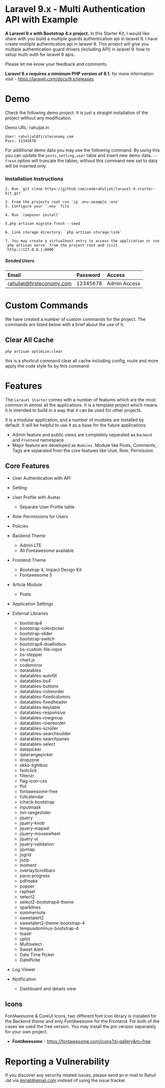 # Laravel 9.x - Multi Authentication API with Example
**A Laravel 9.x with Bootstrap 4.x project.** In this Starter Kit, I would like share with you build a multiple guards authentication api in laravel 9. I have create multiple authentication api in laravel 9. This project will give you multiple authentication guard drivers (including API) in laravel 9. how to setup multi-auth for laravel 9 apis..

Please let me know your feedback and comments.

**Laravel 9.x requires a minimum PHP version of 8.1.** for more information visit -  https://laravel.com/docs/9.x/releases

# Demo
Check the following demo project. It is just a straight installation of the project without any modification.

Demo URL: rahuljat.in

```
User: rahuljat@firsteconomy.com
Pass: 12345678
```

For additional demo data you may use the following command. By using this you can  update the `posts,setting,user` table and insert new demo data. `--fresh` option will truncate the tables, without this command new set to data will be inserted only.

### Installation Instructions

```
1. Run `git clone https://github.com/coderahuljat/laravel-9-starter-kit.git`
```
```
2. From the projects root run `cp .env.example .env`
3. Configure your `.env` file
```
```
4. Run `composer install`
```
```
5.php artisan migrate:fresh --seed
```
```
6. Link storage directory: `php artisan storage:link`
```
```
7. You may create a virtualhost entry to access the application or run `php artisan serve` from the project root and visit `http://127.0.0.1:8000`
```

##### Seeded Users

|Email|Password|Access|
|:------------|:------------|:------------|
|rahuljat@firsteconomy.com|12345678|Admin Access|


# Custom Commands

We have created a number of custom commands for the project. The commands are listed below with a brief about the use of it.

## Clear All Cache

`php artisan optimize:clear`

this is a shortcut command clear all cache including config, route and more
apply the code style fix by this command.


# Features

The `Laravel Starter` comes with a number of features which are the most common in almost all the applications. It is a template project which means it is intended to build in a way that it can be used for other projects.

It is a modular application, and a number of modules are installed by default. It will be helpful to use it as a base for the future applications.

* Admin feature and public views are completely separated as `Backend` and `Frontend` namespace.
* Major feature are developed as `Modules`. Module like Posts, Comments, Tags are separated from the core features like User, Role, Permission


## Core Features

* User Authentication with API
* Setting
* User Profile with Avatar
  * Separate User Profile table
* Role-Permissions for Users
* Policies

* Backend Theme
  * Admin LTE
  * All Fontawesome available
* Frontend Theme
  * Bootstrap 4, Impact Design Kit
  * Fontawesome 5
* Article Module
  * Posts
* Application Settings
* External Libraries
  * bootstrap4
  * bootstrap-colorpicker
  * bootstrap-slider
  * bootstrap-switch
  * bootstrap4-duallistbox
  * bs-custom-file-input
  * bs-stepper
  * chart.js
  * codemirror
  * datatables
  * datatables-autofill
  * datatables-bs4
  * datatables-buttons
  * datatables-colreorder
  * datatables-fixedcolumns
  * datatables-fixedheader
  * datatables-keytable
  * datatables-responsive
  * datatables-rowgroup
  * datatables-rowreorder
  * datatables-scroller
  * datatables-searchbuilder
  * datatables-searchpanes
  * datatables-select
  * datepicker
  * daterangepicker
  * dropzone
  * ekko-lightbox
  * fastclick
  * filterizr
  * flag-icon-css
  * flot
  * fontawesome-free
  * fullcalendar
  * icheck-bootstrap
  * inputmask
  * ion-rangeslider
  * jquery
  * jquery-knob
  * jquery-mapael
  * jquery-mousewheel
  * jquery-ui
  * jquery-validation
  * jqvmap
  * jsgrid
  * jszip
  * moment
  * overlayScrollbars
  * pace-progress
  * pdfmake
  * popper
  * raphael
  * select2
  * select2-bootstrap4-theme
  * sparklines
  * summernote
  * sweetalert2
  * sweetalert2-theme-bootstrap-4
  * tempusdominus-bootstrap-4
  * toastr
  * uplot
  * Multiselect
  * Sweet Alert
  * Date Time Picker
  * DatePicke
* Log Viewer
* Notification
  * Dashboard and details view
## Icons
FontAwesome & CoreUI Icons, two different font icon library is installed for the Backend theme and only FontAwesome for the Frontend. For both of the cases we used the free version. You may install the pro version separately for your own project.

* **FontAwesome** - https://fontawesome.com/icons?d=gallery&m=free



# Reporting a Vulnerability
If you discover any security related issues, please send an e-mail to Rahul Jat via imrjat@gmail.com instead of using the issue tracker.
